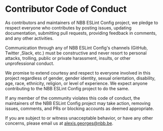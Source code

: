 # Contributor Code of Conduct

As contributors and maintainers of NBB ESLint Config project, we pledge to respect everyone who contributes by posting issues, updating documentation, submitting pull requests, providing feedback in comments, and any other activities.

Communication through any of NBB ESLint Config's channels (GitHub, Twitter ,Slack, etc.) must be constructive and never resort to personal attacks, trolling, public or private harassment, insults, or other unprofessional conduct.

We promise to extend courtesy and respect to everyone involved in this project regardless of gender, gender identity, sexual orientation, disability, age, race, ethnicity, religion, or level of experience. We expect anyone contributing to the NBB ESLint Config project to do the same.

If any member of the community violates this code of conduct, the maintainers of the NBB ESLint Config project may take action, removing issues, comments, and PRs or blocking accounts as deemed appropriate.

If you are subject to or witness unacceptable behavior, or have any other concerns, please email us at [alexis.georges@nbb.be](mailto:alexis.georges@nbb.be).
